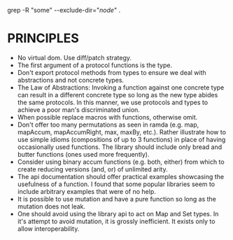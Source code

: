 grep -R "some" --exclude-dir="*node*" .

# PRINCIPLES

* No virtual dom.  Use diff/patch strategy.
* The first argument of a protocol functions is the type.
* Don't export protocol methods from types to ensure we deal with abstractions and not concrete types.
* The Law of Abstractions: Invoking a function against one concrete type can result in a different concrete type so long as the new type abides the same protocols.  In this manner, we use protocols and types to achieve a poor man's discriminated union.
* When possible replace macros with functions, otherwise omit.
* Don't offer too many permutations as seen in ramda (e.g. map, mapAccum, mapAccumRight, max, maxBy, etc.).  Rather illustrate how to use simple idioms (compositions of up to 3 functions) in place of having occasionally used functions.  The library should include only bread and butter functions (ones used more frequently).
* Consider using binary accum functions (e.g. both, either) from which to create reducing versions (and, or) of unlimited arity.
* The api documentation should offer practical examples showcasing the usefulness of a function.  I found that some popular libraries seem to include arbitrary examples that were of no help.
* It is possible to use mutation and have a pure function so long as the mutation does not leak.
* One should avoid using the library api to act on Map and Set types.  In it's attempt to avoid mutation, it is grossly inefficient.  It exists only to allow interoperability.